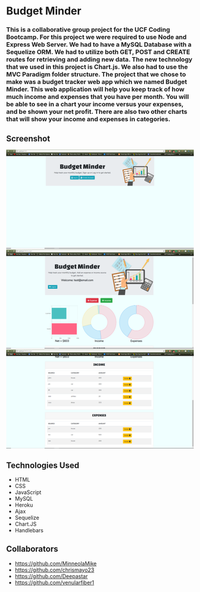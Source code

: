 # Budget Minder

### This is a collaborative group project for the UCF Coding Bootcamp. For this project we were required to use Node and Express Web Server. We had to have a MySQL Database with a Sequelize ORM. We had to utilize both GET, POST and CREATE routes for retrieving and adding new data. The new technology that we used in this project is Chart.js. We also had to use the MVC Paradigm folder structure. The project that we chose to make was a budget tracker web app which we named Budget Minder. This web application will help you keep track of how much income  and expenses that you have per month. You will be able to see in a chart your income versus your expenses, and be shown your net profit. There are also two other charts that will show your income and expenses in  categories.

## Screenshot

![Budget Minder](public/assets/images/Capture.png)
![Budget Minder](public/assets/images/Capture2.png)
![Budget Minder](public/assets/images/Capture3.png)

## Technologies Used
 * HTML
 * CSS
 * JavaScript
 * MySQL
 * Heroku
 * Ajax
 * Sequelize
 * Chart.JS
 * Handlebars

 ## Collaborators
 * https://github.com/MinneolaMike
 * https://github.com/chrismayo23
 * https://github.com/Deepastar
 * https://github.com/venularfiber1